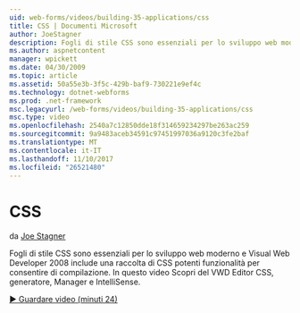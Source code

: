 ```yaml
---
uid: web-forms/videos/building-35-applications/css
title: CSS | Documenti Microsoft
author: JoeStagner
description: Fogli di stile CSS sono essenziali per lo sviluppo web moderno e Visual Web Developer 2008 include una raccolta di CSS potenti funzionalità per consentire di compilazione...
ms.author: aspnetcontent
manager: wpickett
ms.date: 04/30/2009
ms.topic: article
ms.assetid: 50a55e3b-3f5c-429b-baf9-730221e9ef4c
ms.technology: dotnet-webforms
ms.prod: .net-framework
msc.legacyurl: /web-forms/videos/building-35-applications/css
msc.type: video
ms.openlocfilehash: 2540a7c12850dde18f314659234297be263ac259
ms.sourcegitcommit: 9a9483aceb34591c97451997036a9120c3fe2baf
ms.translationtype: MT
ms.contentlocale: it-IT
ms.lasthandoff: 11/10/2017
ms.locfileid: "26521480"
---
```

<a name="css"></a>CSS
====================
da [Joe Stagner](https://github.com/JoeStagner)

Fogli di stile CSS sono essenziali per lo sviluppo web moderno e Visual Web Developer 2008 include una raccolta di CSS potenti funzionalità per consentire di compilazione. In questo video Scopri del VWD Editor CSS, generatore, Manager e IntelliSense.

[&#9654; Guardare video (minuti 24)](https://channel9.msdn.com/Blogs/ASP-NET-Site-Videos/css)
